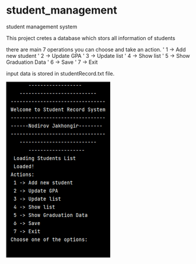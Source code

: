 # student_management
student management system


This project cretes a database which stors all information of students  

there are main 7 operations you can choose and take an action. 
                       ' 1 -> Add new student
                       ' 2 -> Update GPA
                       ' 3 -> Update list
                       ' 4 -> Show list
                       ' 5 -> Show Graduation Data 
                       ' 6 -> Save
                       ' 7 -> Exit 
                       
input data is stored in studentRecord.txt file.                        

![alt tag](https://github.com/jakhon37/student_management/blob/master/img/student.png)

